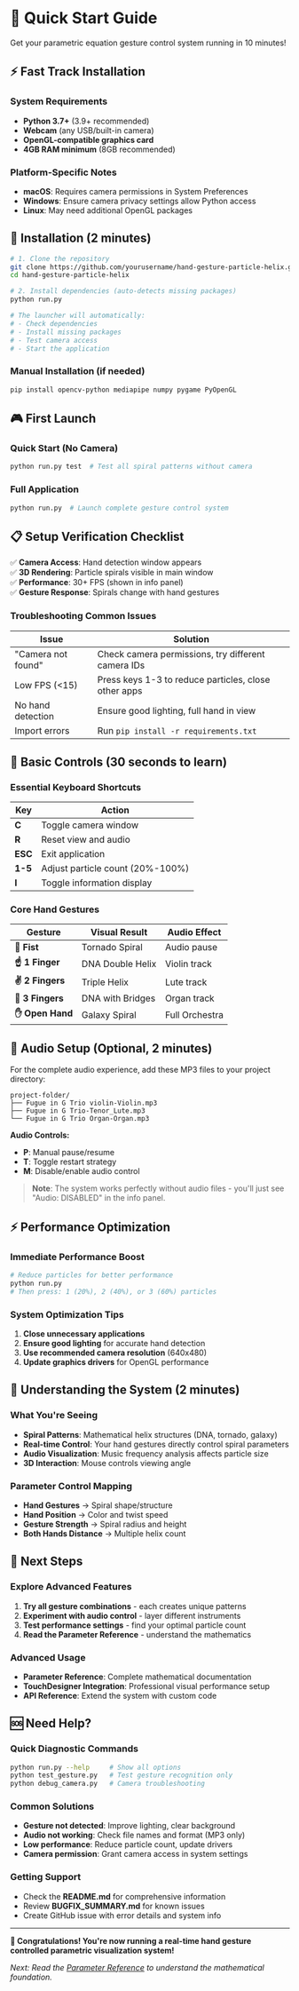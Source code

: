 # 🚀 Quick Start Guide

Get your parametric equation gesture control system running in 10 minutes!

## ⚡ Fast Track Installation

### System Requirements
- **Python 3.7+** (3.9+ recommended)
- **Webcam** (any USB/built-in camera)
- **OpenGL-compatible graphics card**
- **4GB RAM minimum** (8GB recommended)

### Platform-Specific Notes
- **macOS**: Requires camera permissions in System Preferences
- **Windows**: Ensure camera privacy settings allow Python access
- **Linux**: May need additional OpenGL packages

## 🔧 Installation (2 minutes)

```bash
# 1. Clone the repository
git clone https://github.com/yourusername/hand-gesture-particle-helix.git
cd hand-gesture-particle-helix

# 2. Install dependencies (auto-detects missing packages)
python run.py

# The launcher will automatically:
# - Check dependencies
# - Install missing packages
# - Test camera access
# - Start the application
```

### Manual Installation (if needed)
```bash
pip install opencv-python mediapipe numpy pygame PyOpenGL
```

## 🎮 First Launch

### Quick Start (No Camera)
```bash
python run.py test  # Test all spiral patterns without camera
```

### Full Application
```bash
python run.py  # Launch complete gesture control system
```

## 📋 Setup Verification Checklist

✅ **Camera Access**: Hand detection window appears  
✅ **3D Rendering**: Particle spirals visible in main window  
✅ **Performance**: 30+ FPS (shown in info panel)  
✅ **Gesture Response**: Spirals change with hand gestures  

### Troubleshooting Common Issues

| Issue | Solution |
|-------|----------|
| "Camera not found" | Check camera permissions, try different camera IDs |
| Low FPS (<15) | Press keys 1-3 to reduce particles, close other apps |
| No hand detection | Ensure good lighting, full hand in view |
| Import errors | Run `pip install -r requirements.txt` |

## 🎯 Basic Controls (30 seconds to learn)

### Essential Keyboard Shortcuts
| Key | Action |
|-----|--------|
| **C** | Toggle camera window |
| **R** | Reset view and audio |
| **ESC** | Exit application |
| **1-5** | Adjust particle count (20%-100%) |
| **I** | Toggle information display |

### Core Hand Gestures
| Gesture | Visual Result | Audio Effect |
|---------|---------------|--------------|
| **👊 Fist** | Tornado Spiral | Audio pause |
| **☝️ 1 Finger** | DNA Double Helix | Violin track |
| **✌️ 2 Fingers** | Triple Helix | Lute track |
| **🤟 3 Fingers** | DNA with Bridges | Organ track |
| **✋ Open Hand** | Galaxy Spiral | Full Orchestra |

## 🎵 Audio Setup (Optional, 2 minutes)

For the complete audio experience, add these MP3 files to your project directory:

```
project-folder/
├── Fugue in G Trio violin-Violin.mp3
├── Fugue in G Trio-Tenor_Lute.mp3
└── Fugue in G Trio Organ-Organ.mp3
```

**Audio Controls:**
- **P**: Manual pause/resume
- **T**: Toggle restart strategy
- **M**: Disable/enable audio control

> **Note**: The system works perfectly without audio files - you'll just see "Audio: DISABLED" in the info panel.

## ⚡ Performance Optimization

### Immediate Performance Boost
```bash
# Reduce particles for better performance
python run.py
# Then press: 1 (20%), 2 (40%), or 3 (60%) particles
```

### System Optimization Tips
1. **Close unnecessary applications**
2. **Ensure good lighting** for accurate hand detection
3. **Use recommended camera resolution** (640x480)
4. **Update graphics drivers** for OpenGL performance

## 🧬 Understanding the System (2 minutes)

### What You're Seeing
- **Spiral Patterns**: Mathematical helix structures (DNA, tornado, galaxy)
- **Real-time Control**: Your hand gestures directly control spiral parameters
- **Audio Visualization**: Music frequency analysis affects particle size
- **3D Interaction**: Mouse controls viewing angle

### Parameter Control Mapping
- **Hand Gestures** → Spiral shape/structure
- **Hand Position** → Color and twist speed  
- **Gesture Strength** → Spiral radius and height
- **Both Hands Distance** → Multiple helix count

## 🎯 Next Steps

### Explore Advanced Features
1. **Try all gesture combinations** - each creates unique patterns
2. **Experiment with audio control** - layer different instruments
3. **Test performance settings** - find your optimal particle count
4. **Read the Parameter Reference** - understand the mathematics

### Advanced Usage
- **Parameter Reference**: Complete mathematical documentation
- **TouchDesigner Integration**: Professional visual performance setup
- **API Reference**: Extend the system with custom code

## 🆘 Need Help?

### Quick Diagnostic Commands
```bash
python run.py --help     # Show all options
python test_gesture.py   # Test gesture recognition only
python debug_camera.py   # Camera troubleshooting
```

### Common Solutions
- **Gesture not detected**: Improve lighting, clear background
- **Audio not working**: Check file names and format (MP3 only)
- **Low performance**: Reduce particle count, update drivers
- **Camera permission**: Grant camera access in system settings

### Getting Support
- Check the **README.md** for comprehensive information
- Review **BUGFIX_SUMMARY.md** for known issues
- Create GitHub issue with error details and system info

---

**🎉 Congratulations! You're now running a real-time hand gesture controlled parametric visualization system!**

*Next: Read the [Parameter Reference](PARAMETER_REFERENCE.md) to understand the mathematical foundation.*